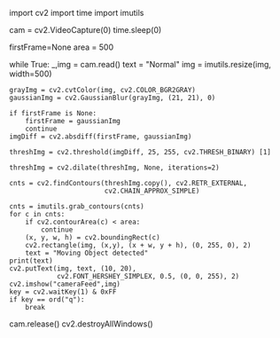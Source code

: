 import cv2
import time
import imutils

cam = cv2.VideoCapture(0)
time.sleep(0)

firstFrame=None
area = 500

while True:
    _,img = cam.read()
    text = "Normal"
    img = imutils.resize(img, width=500)

    grayImg = cv2.cvtColor(img, cv2.COLOR_BGR2GRAY)
    gaussianImg = cv2.GaussianBlur(grayImg, (21, 21), 0)

    if firstFrame is None:
        firstFrame = gaussianImg
        continue
    imgDiff = cv2.absdiff(firstFrame, gaussianImg)

    threshImg = cv2.threshold(imgDiff, 25, 255, cv2.THRESH_BINARY) [1]

    threshImg = cv2.dilate(threshImg, None, iterations=2)

    cnts = cv2.findContours(threshImg.copy(), cv2.RETR_EXTERNAL,
                            cv2.CHAIN_APPROX_SIMPLE)

    cnts = imutils.grab_contours(cnts)
    for c in cnts:
        if cv2.contourArea(c) < area:
            continue
        (x, y, w, h) = cv2.boundingRect(c)
        cv2.rectangle(img, (x,y), (x + w, y + h), (0, 255, 0), 2)
        text = "Moving Object detected"
    print(text)
    cv2.putText(img, text, (10, 20),
                cv2.FONT_HERSHEY_SIMPLEX, 0.5, (0, 0, 255), 2)
    cv2.imshow("cameraFeed",img)
    key = cv2.waitKey(1) & 0xFF
    if key == ord("q"):
        break
cam.release()
cv2.destroyAllWindows()
